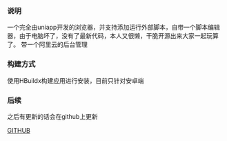 ### 说明 
一个完全由uniapp开发的浏览器，并支持添加运行外部脚本，自带一个脚本编辑器，由于电脑坏了，没有了最新代码，本人又很懒，干脆开源出来大家一起玩算了。
 带一个阿里云的后台管理
 
### 构建方式
使用HBuildx构建应用进行安装，目前只针对安卓端

### 后续
之后有更新的话会在github上更新

[GITHUB](123123123)